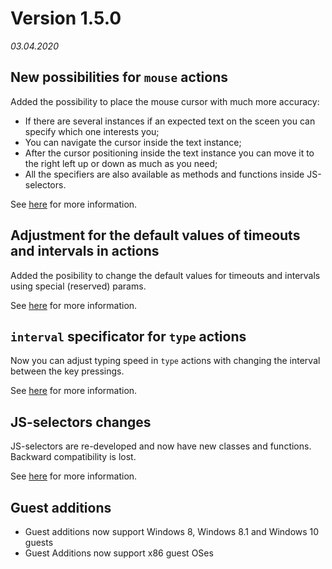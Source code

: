 # Version 1.5.0
*03.04.2020*

## New possibilities for `mouse` actions

Added the possibility to place the mouse cursor with much more accuracy:

- If there are several instances if an expected text on the sceen you can specify which one interests you;
- You can navigate the cursor inside the text instance;
- After the cursor positioning inside the text instance you can move it to the right left up or down as much as you need;
- All the specifiers are also available as methods and functions inside JS-selectors.

See [here](/en/docs/lang/mouse) for more information.

## Adjustment for the default values of timeouts and intervals in actions

Added the posibility to change the default values for timeouts and intervals using special (reserved) params.

See [here](/en/docs/lang/param) for more information.

## `interval` specificator for `type` actions

Now you can adjust typing speed in `type` actions with changing the interval between the key pressings.

See [here](/en/docs/lang/actions_vm#type) for more information.

## JS-selectors changes

JS-selectors are re-developed and now have new classes and functions. Backward compatibility is lost.

See [here](/en/docs/js/general) for more information.

## Guest additions

- Guest additions now support Windows 8, Windows 8.1 and Windows 10 guests
- Guest Additions now support x86 guest OSes
